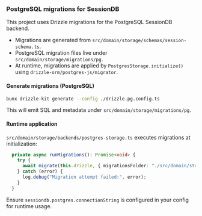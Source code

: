 ### PostgreSQL migrations for SessionDB

This project uses Drizzle migrations for the PostgreSQL SessionDB backend.

- Migrations are generated from `src/domain/storage/schemas/session-schema.ts`.
- PostgreSQL migration files live under `src/domain/storage/migrations/pg`.
- At runtime, migrations are applied by `PostgresStorage.initialize()` using `drizzle-orm/postgres-js/migrator`.

#### Generate migrations (PostgreSQL)

```bash
bunx drizzle-kit generate --config ./drizzle.pg.config.ts
```

This will emit SQL and metadata under `src/domain/storage/migrations/pg`.

#### Runtime application

`src/domain/storage/backends/postgres-storage.ts` executes migrations at initialization:

```12:21:src/domain/storage/backends/postgres-storage.ts
  private async runMigrations(): Promise<void> {
    try {
      await migrate(this.drizzle, { migrationsFolder: "./src/domain/storage/migrations/pg" });
    } catch (error) {
      log.debug("Migration attempt failed:", error);
    }
  }
```

Ensure `sessiondb.postgres.connectionString` is configured in your config for runtime usage.
